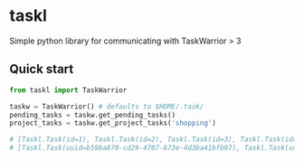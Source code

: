 # taskl
Simple python library for communicating with TaskWarrior > 3

## Quick start

```python
from taskl import TaskWarrior

taskw = TaskWarrior() # defaults to $HOME/.task/
pending_tasks = taskw.get_pending_tasks()
project_tasks = taskw.get_project_tasks('shopping')

# [Taskl.Task(id=1), Taskl.Task(id=2), Taskl.Task(id=3), Taskl.Task(id=4)]
# [Taskl.Task(uuid=b59ba870-cd29-4707-873e-4d3ba41bfb97), Taskl.Task(uuid=0a047015-1087-4e16-8778-8267cb8f4a6f)]
```
